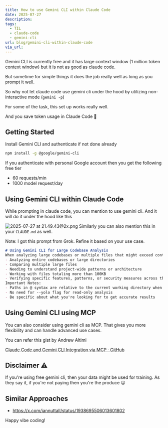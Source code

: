 ```yaml
---
title: How to use Gemini CLI within Claude Code
date: 2025-07-27
description: 
tags:
  - TIL
  - claude-code
  - gemini-cli
url: blog/gemini-cli-within-claude-code
via_url:
---
```

Gemini CLI is currently free and it has large context window (1 million token context window) but it is not as good as claude code.

But sometime for simple things it does the job really well as long as you prompt it well.

So why not let claude code use gemini cli under the hood by utilizing non-interactive mode (`gemini -p`)

For some of the task, this set up works really well. 

And you save token usage in Claude Code 🤑

## Getting Started

Install Gemini CLI and authenticate if not done already

```bash
npm install -g @google/gemini-cli
```

If you authenticate with personal Google account then you get the following free tier
- 60 requests/min
- 1000 model request/day

## Using Gemini CLI within Claude Code

While prompting in claude code, you can mention to use gemini cli. And it will do it under the hood like this

![2025-07-27 at 21.49.43@2x.png](https://images.nesin.io/qblog/AIEngineerGuide/images/2025-07/2025-07-27-at-21.49.43-at-2x.png)
Similarly you can also mention this in your `CLAUDE.md`  as well.

Note: I got this prompt from Grok. Refine it based on your use case.

```markdown
# Using Gemini CLI for Large Codebase Analysis
When analyzing large codebases or multiple files that might exceed context limits, use the Gemini CLI with its massive context window. Use `gemini -p` when:
- Analyzing entire codebases or large directories
- Comparing multiple large files
- Needing to understand project-wide patterns or architecture
- Working with files totaling more than 100KB
- Verifying specific features, patterns, or security measures across the codebase
Important Notes:
- Paths in @ syntax are relative to the current working directory when invoking gemini
- No need for --yolo flag for read-only analysis
- Be specific about what you're looking for to get accurate results
```

## Using Gemini CLI using MCP

You can also consider using gemini cli as MCP. That gives you more flexibility and can handle advanced use cases.

You can refer this gist by Andrew Altimi

[Claude Code and Gemini CLI Integration via MCP · GitHub](https://gist.github.com/AndrewAltimit/fc5ba068b73e7002cbe4e9721cebb0f5)
## Disclaimer ⚠️

If you're using free gemini cli, then your data might be used for training. As they say it, if you're not paying then you're the produce 😜
## Similar Approaches 
- https://x.com/iannuttall/status/1938695506013601802

Happy vibe coding!